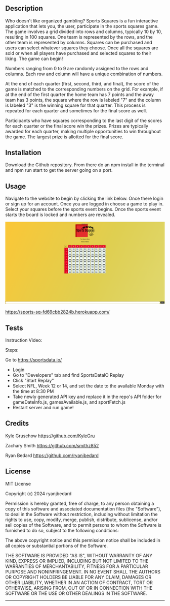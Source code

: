 # <Sports-Squares>

## Description

Who doesn't like organized gambling? Sports Squares is a fun interactive application that lets you, the user, participate in the sports squares game. The game involves a grid divided into rows and columns, typically 10 by 10, resulting in 100 squares. One team is represented by the rows, and the other team is represented by columns. Squares can be purchased and users can select whatever squares they choose. Once all the squares are sold or when all players have purchased and selected squares to their liking. The game can begin!

Numbers ranging from 0 to 9 are randomly assigned to the rows and columns. Each row and column will have a unique combination of numbers.

At the end of each quarter (first, second, third, and final), the score of the game is matched to the corresponding numbers on the grid. For example, if at the end of the first quarter the home team has 7 points and the away team has 3 points, the square where the row is labeled "7" and the column is labeled "3" is the winning square for that quarter. This process is repeated for each quarter and sometimes for the final score as well.

Participants who have squares corresponding to the last digit of the scores for each quarter or the final score win the prizes. Prizes are typically awarded for each quarter, making multiple opportunities to win throughout the game. The largest prize is allotted for the final score.

## Installation

Download the Github repository. From there do an npm install in the terminal and npm run start to get the server going on a port.

## Usage

Navigate to the website to begin by clicking the link below. Once there login or sign up for an account. Once you are logged in choose a game to play in. Select your squares before the sports event begins. Once the sports event starts the board is locked and numbers are revealed.

![alt text](./Assets/Screenshot%202024-02-12%20205338.png)

https://sports-sq-fd69cbb2824b.herokuapp.com/

## Tests

Instruction Video:

Steps:

Go to https://sportsdata.io/

* Login
* Go to "Developers" tab and find SportsDataIO Replay
* Click "Start Replay"
* Select NFL, Week 12 or 14, and set the date to the available Monday with the time at 8:30 PM
* Take newly generated API key and replace it in the repo's API folder for gameDateInfo.js, gamesAvailable.js, and sportFetch.js
* Restart server and run game!

## Credits

Kyle Gruschow
https://github.com/KyleGru

Zachary Smith
https://github.com/smithz852

Ryan Bedard
https://github.com/ryanjbedard

## License
MIT License

Copyright (c) 2024 ryanjbedard

Permission is hereby granted, free of charge, to any person obtaining a copy
of this software and associated documentation files (the "Software"), to deal
in the Software without restriction, including without limitation the rights
to use, copy, modify, merge, publish, distribute, sublicense, and/or sell
copies of the Software, and to permit persons to whom the Software is
furnished to do so, subject to the following conditions:

The above copyright notice and this permission notice shall be included in all
copies or substantial portions of the Software.

THE SOFTWARE IS PROVIDED "AS IS", WITHOUT WARRANTY OF ANY KIND, EXPRESS OR
IMPLIED, INCLUDING BUT NOT LIMITED TO THE WARRANTIES OF MERCHANTABILITY,
FITNESS FOR A PARTICULAR PURPOSE AND NONINFRINGEMENT. IN NO EVENT SHALL THE
AUTHORS OR COPYRIGHT HOLDERS BE LIABLE FOR ANY CLAIM, DAMAGES OR OTHER
LIABILITY, WHETHER IN AN ACTION OF CONTRACT, TORT OR OTHERWISE, ARISING FROM,
OUT OF OR IN CONNECTION WITH THE SOFTWARE OR THE USE OR OTHER DEALINGS IN THE
SOFTWARE.

---   

